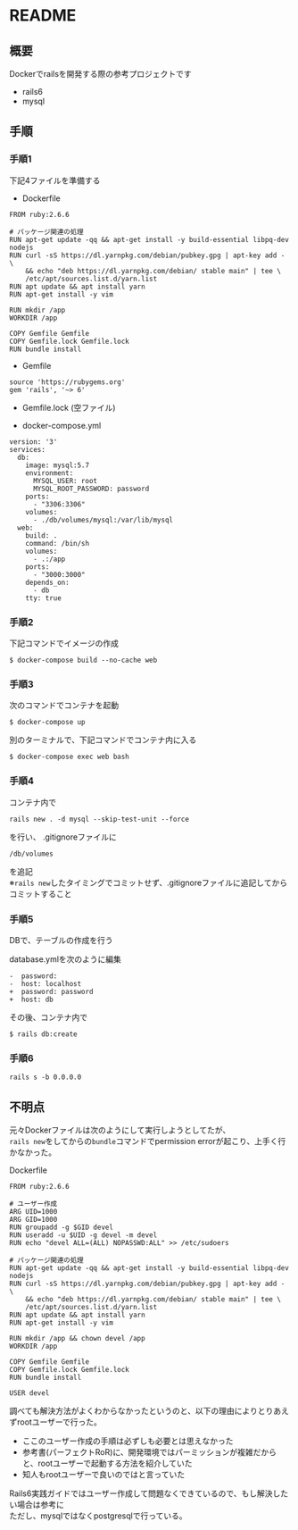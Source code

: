 # README

## 概要
Dockerでrailsを開発する際の参考プロジェクトです
- rails6
- mysql

## 手順

### 手順1
下記4ファイルを準備する  
- Dockerfile
```
FROM ruby:2.6.6

# パッケージ関連の処理
RUN apt-get update -qq && apt-get install -y build-essential libpq-dev nodejs
RUN curl -sS https://dl.yarnpkg.com/debian/pubkey.gpg | apt-key add - \
    && echo "deb https://dl.yarnpkg.com/debian/ stable main" | tee \
    /etc/apt/sources.list.d/yarn.list
RUN apt update && apt install yarn
RUN apt-get install -y vim

RUN mkdir /app
WORKDIR /app

COPY Gemfile Gemfile
COPY Gemfile.lock Gemfile.lock
RUN bundle install
```

- Gemfile 
```
source 'https://rubygems.org'
gem 'rails', '~> 6'
```

- Gemfile.lock
(空ファイル)

- docker-compose.yml
```
version: '3'
services:
  db:
    image: mysql:5.7
    environment:
      MYSQL_USER: root
      MYSQL_ROOT_PASSWORD: password
    ports:
      - "3306:3306"
    volumes:
      - ./db/volumes/mysql:/var/lib/mysql
  web:
    build: .
    command: /bin/sh
    volumes:
      - .:/app
    ports:
      - "3000:3000"
    depends_on:
      - db
    tty: true
```

### 手順2
下記コマンドでイメージの作成
```
$ docker-compose build --no-cache web
```

### 手順3

次のコマンドでコンテナを起動
```
$ docker-compose up
```
 
別のターミナルで、下記コマンドでコンテナ内に入る
```
$ docker-compose exec web bash
```

### 手順4

コンテナ内で
```
rails new . -d mysql --skip-test-unit --force
```
を行い、
.gitignoreファイルに
```
/db/volumes
```
を追記  
※`rails new`したタイミングでコミットせず、.gitignoreファイルに追記してからコミットすること

### 手順5

DBで、テーブルの作成を行う  

database.ymlを次のように編集
```
-  password:
-  host: localhost
+  password: password
+  host: db
```
その後、コンテナ内で
```
$ rails db:create
```

### 手順6

```
rails s -b 0.0.0.0
```

## 不明点

元々Dockerファイルは次のようにして実行しようとしてたが、  
`rails new`をしてからの`bundle`コマンドでpermission errorが起こり、上手く行かなかった。

Dockerfile
```
FROM ruby:2.6.6

# ユーザー作成
ARG UID=1000
ARG GID=1000
RUN groupadd -g $GID devel
RUN useradd -u $UID -g devel -m devel
RUN echo "devel ALL=(ALL) NOPASSWD:ALL" >> /etc/sudoers

# パッケージ関連の処理
RUN apt-get update -qq && apt-get install -y build-essential libpq-dev nodejs
RUN curl -sS https://dl.yarnpkg.com/debian/pubkey.gpg | apt-key add - \
    && echo "deb https://dl.yarnpkg.com/debian/ stable main" | tee \
    /etc/apt/sources.list.d/yarn.list
RUN apt update && apt install yarn
RUN apt-get install -y vim

RUN mkdir /app && chown devel /app
WORKDIR /app

COPY Gemfile Gemfile
COPY Gemfile.lock Gemfile.lock
RUN bundle install

USER devel
```

調べても解決方法がよくわからなかったというのと、以下の理由によりとりあえずrootユーザーで行った。
- ここのユーザー作成の手順は必ずしも必要とは思えなかった
- 参考書(パーフェクトRoR)に、開発環境ではパーミッションが複雑だからと、rootユーザーで起動する方法を紹介していた
- 知人もrootユーザーで良いのではと言っていた

Rails6実践ガイドではユーザー作成して問題なくできているので、もし解決したい場合は参考に  
ただし、mysqlではなくpostgresqlで行っている。



